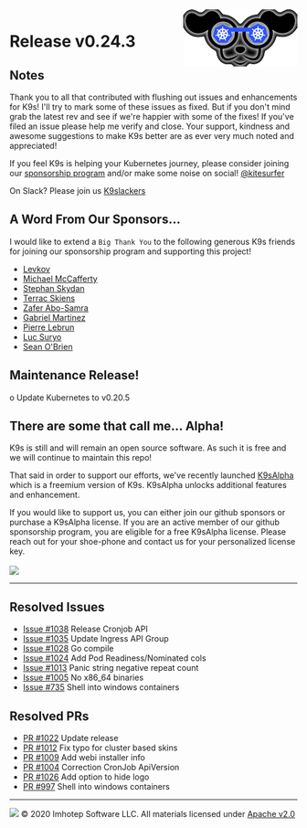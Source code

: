 <img src="https://raw.githubusercontent.com/derailed/k9s/master/assets/k9s_small.png" align="right" width="200" height="auto"/>

# Release v0.24.3

## Notes

Thank you to all that contributed with flushing out issues and enhancements for K9s! I'll try to mark some of these issues as fixed. But if you don't mind grab the latest rev and see if we're happier with some of the fixes! If you've filed an issue please help me verify and close. Your support, kindness and awesome suggestions to make K9s better are as ever very much noted and appreciated!

If you feel K9s is helping your Kubernetes journey, please consider joining our [sponsorship program](https://github.com/sponsors/derailed) and/or make some noise on social! [@kitesurfer](https://twitter.com/kitesurfer)

On Slack? Please join us [K9slackers](https://join.slack.com/t/k9sers/shared_invite/enQtOTA5MDEyNzI5MTU0LWQ1ZGI3MzliYzZhZWEyNzYxYzA3NjE0YTk1YmFmNzViZjIyNzhkZGI0MmJjYzhlNjdlMGJhYzE2ZGU1NjkyNTM)

## A Word From Our Sponsors...

I would like to extend a `Big Thank You` to the following generous K9s friends for joining our sponsorship program and supporting this project!

* [Levkov](https://github.com/levkov)
* [Michael McCafferty](https://github.com/mikemcc)
* [Stephan Skydan](https://github.com/sskydan)
* [Terrac Skiens](https://github.com/bluefishforsale)
* [Zafer Abo-Samra](https://github.com/Inbiten)
* [Gabriel Martinez](https://github.com/GMartinez-Sisti)
* [Pierre Lebrun](https://github.com/pierreyves-lebrun)
* [Luc Suryo](https://github.com/my10c)
* [Sean O'Brien](https://github.com/sob)

## Maintenance Release!

o Update Kubernetes to v0.20.5

## There are some that call me... Alpha!

K9s is still and will remain an open source software. As such it is free and we will continue to maintain this repo!

That said in order to support our efforts, we've recently launched [K9sAlpha](https://k9salpha.io) which is a freemium version of K9s. K9sAlpha unlocks additional features and enhancement.

If you would like to support us, you can either join our github sponsors or purchase a K9sAlpha license. If you are an active member of our github sponsorship program, you are eligible for a free K9sAlpha license. Please reach out for your shoe-phone and contact us for your personalized license key.

<img src="https://k9salpha.io/assets/k9salpha-blue.png" align="center" width="300" height="auto"/>

---

## Resolved Issues

* [Issue #1038](https://github.com/CirrusByte42/ca9s/issues/1038) Release Cronjob API
* [Issue #1035](https://github.com/CirrusByte42/ca9s/issues/1035) Update Ingress API Group
* [Issue #1028](https://github.com/CirrusByte42/ca9s/issues/1028) Go compile
* [Issue #1024](https://github.com/CirrusByte42/ca9s/issues/1024) Add Pod Readiness/Nominated cols
* [Issue #1013](https://github.com/CirrusByte42/ca9s/issues/1013) Panic string negative repeat count
* [Issue #1005](https://github.com/CirrusByte42/ca9s/issues/1005) No x86_64 binaries
* [Issue #735](https://github.com/CirrusByte42/ca9s/issues/735) Shell into windows containers

## Resolved PRs

* [PR #1022](https://github.com/CirrusByte42/ca9s/pull/1022) Update release
* [PR #1012](https://github.com/CirrusByte42/ca9s/pull/1012) Fix typo for cluster based skins
* [PR #1009](https://github.com/CirrusByte42/ca9s/pull/1009) Add webi installer info
* [PR #1004](https://github.com/CirrusByte42/ca9s/pull/1004) Correction CronJob ApiVersion
* [PR #1026](https://github.com/CirrusByte42/ca9s/pull/1026) Add option to hide logo
* [PR #997](https://github.com/CirrusByte42/ca9s/pull/997) Shell into windows containers

---

<img src="https://raw.githubusercontent.com/derailed/k9s/master/assets/imhotep_logo.png" width="32" height="auto"/> © 2020 Imhotep Software LLC. All materials licensed under [Apache v2.0](http://www.apache.org/licenses/LICENSE-2.0)
